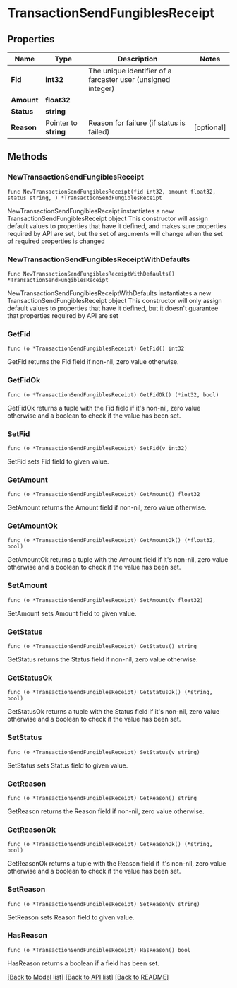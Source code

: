 # TransactionSendFungiblesReceipt

## Properties

Name | Type | Description | Notes
------------ | ------------- | ------------- | -------------
**Fid** | **int32** | The unique identifier of a farcaster user (unsigned integer) | 
**Amount** | **float32** |  | 
**Status** | **string** |  | 
**Reason** | Pointer to **string** | Reason for failure (if status is failed) | [optional] 

## Methods

### NewTransactionSendFungiblesReceipt

`func NewTransactionSendFungiblesReceipt(fid int32, amount float32, status string, ) *TransactionSendFungiblesReceipt`

NewTransactionSendFungiblesReceipt instantiates a new TransactionSendFungiblesReceipt object
This constructor will assign default values to properties that have it defined,
and makes sure properties required by API are set, but the set of arguments
will change when the set of required properties is changed

### NewTransactionSendFungiblesReceiptWithDefaults

`func NewTransactionSendFungiblesReceiptWithDefaults() *TransactionSendFungiblesReceipt`

NewTransactionSendFungiblesReceiptWithDefaults instantiates a new TransactionSendFungiblesReceipt object
This constructor will only assign default values to properties that have it defined,
but it doesn't guarantee that properties required by API are set

### GetFid

`func (o *TransactionSendFungiblesReceipt) GetFid() int32`

GetFid returns the Fid field if non-nil, zero value otherwise.

### GetFidOk

`func (o *TransactionSendFungiblesReceipt) GetFidOk() (*int32, bool)`

GetFidOk returns a tuple with the Fid field if it's non-nil, zero value otherwise
and a boolean to check if the value has been set.

### SetFid

`func (o *TransactionSendFungiblesReceipt) SetFid(v int32)`

SetFid sets Fid field to given value.


### GetAmount

`func (o *TransactionSendFungiblesReceipt) GetAmount() float32`

GetAmount returns the Amount field if non-nil, zero value otherwise.

### GetAmountOk

`func (o *TransactionSendFungiblesReceipt) GetAmountOk() (*float32, bool)`

GetAmountOk returns a tuple with the Amount field if it's non-nil, zero value otherwise
and a boolean to check if the value has been set.

### SetAmount

`func (o *TransactionSendFungiblesReceipt) SetAmount(v float32)`

SetAmount sets Amount field to given value.


### GetStatus

`func (o *TransactionSendFungiblesReceipt) GetStatus() string`

GetStatus returns the Status field if non-nil, zero value otherwise.

### GetStatusOk

`func (o *TransactionSendFungiblesReceipt) GetStatusOk() (*string, bool)`

GetStatusOk returns a tuple with the Status field if it's non-nil, zero value otherwise
and a boolean to check if the value has been set.

### SetStatus

`func (o *TransactionSendFungiblesReceipt) SetStatus(v string)`

SetStatus sets Status field to given value.


### GetReason

`func (o *TransactionSendFungiblesReceipt) GetReason() string`

GetReason returns the Reason field if non-nil, zero value otherwise.

### GetReasonOk

`func (o *TransactionSendFungiblesReceipt) GetReasonOk() (*string, bool)`

GetReasonOk returns a tuple with the Reason field if it's non-nil, zero value otherwise
and a boolean to check if the value has been set.

### SetReason

`func (o *TransactionSendFungiblesReceipt) SetReason(v string)`

SetReason sets Reason field to given value.

### HasReason

`func (o *TransactionSendFungiblesReceipt) HasReason() bool`

HasReason returns a boolean if a field has been set.


[[Back to Model list]](../README.md#documentation-for-models) [[Back to API list]](../README.md#documentation-for-api-endpoints) [[Back to README]](../README.md)


